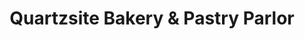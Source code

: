 ---
title: "Quartzsite Bakery & Pastry Parlor"
url: /quartzsite/quartzsite-bakery-and-pastry-parlor/
shop: pastry
---